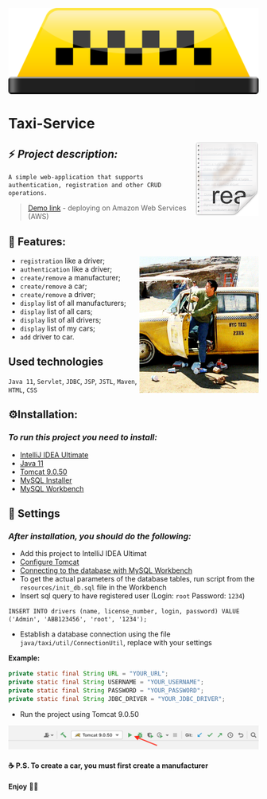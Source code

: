 <p align="center">
    <img src="img/taxi.webp" />
</p>

# Taxi-Service

<img src="img/icon.png" align="right" />

## ⚡ _Project description:_

```
A simple web-application that supports authentication, registration and other CRUD operations.
```

> <p><a href="http://java-web-security.us-east-1.elasticbeanstalk.com/" target="_blank">Demo link</a> - deploying on Amazon Web Services (AWS)</p>

## 🎯 Features:

<img src="img/taxi-service.gif" align="right" width="240">

- `registration` like a driver;
- `authentication` like a driver;
- `create/remove` a manufacturer;
- `create/remove` a car;
- `create/remove` a driver;
- `display` list of all manufacturers;
- `display` list of all cars;
- `display` list of all drivers;
- `display` list of my cars;
- `add` driver to car.

## Used technologies

`Java 11`, `Servlet`, `JDBC`, `JSP`, `JSTL`, `Maven`, `HTML`, `CSS`

## ⚙️Installation:

### _To run this project you need to install:_

- [IntelliJ IDEA Ultimate](https://www.jetbrains.com/lp/intellij-frameworks/)
- [Java 11](https://jdk.java.net/java-se-ri/11)
- [Tomcat 9.0.50](https://archive.apache.org/dist/tomcat/tomcat-9/v9.0.50/bin/)
- [MySQL Installer](https://dev.mysql.com/downloads/installer/)
- [MySQL Workbench](https://dev.mysql.com/downloads/workbench/)

## 🧬 Settings

### _After installation, you should do the following:_

- Add this project to IntelliJ IDEA Ultimat
- [Configure Tomcat](https://javarush.ru/quests/lectures/questservlets.level11.lecture04)
- [Connecting to the database with MySQL Workbench](https://javarush.ru/quests/lectures/questhibernate.level05.lecture03)
- To get the actual parameters of the database tables, run script from the `resources/init_db.sql` file in the Workbench
- Insert sql query to have registered user (Login: `root` Password: `1234`)
```mysql
INSERT INTO drivers (name, license_number, login, password) VALUE ('Admin', 'ABB123456', 'root', '1234');
```

- Establish a database connection using the file `java/taxi/util/ConnectionUtil`, replace with your settings

**Example:**
```java
private static final String URL = "YOUR_URL";
private static final String USERNAME = "YOUR_USERNAME";
private static final String PASSWORD = "YOUR_PASSWORD";
private static final String JDBC_DRIVER = "YOUR_JDBC_DRIVER";
```

- Run the project using Tomcat 9.0.50

<img src="img/run.png" />

#### ☕ P.S. To create a car, you must first create a manufacturer 

**Enjoy**  💛💙
